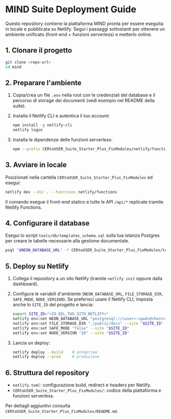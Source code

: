 # MIND Suite Deployment Guide

Questo repository contiene la piattaforma MIND pronta per essere eseguita in locale e pubblicata su Netlify. Segui i passaggi sottostanti per ottenere un ambiente unificato (front-end + funzioni serverless) e metterlo online.

## 1. Clonare il progetto

```bash
git clone <repo-url>
cd mind
```

## 2. Preparare l'ambiente

1. Copia/crea un file `.env` nella root con le credenziali del database e il percorso di storage dei documenti (vedi esempio nel README della suite).
2. Installa il Netlify CLI e autentica il tuo account:

   ```bash
   npm install -g netlify-cli
   netlify login
   ```

3. Installa le dipendenze delle funzioni serverless:

   ```bash
   npm --prefix CERtoUSER_Suite_Starter_Plus_FixModules/netlify/functions install
   ```

## 3. Avviare in locale

Posizionati nella cartella `CERtoUSER_Suite_Starter_Plus_FixModules` ed esegui:

```bash
netlify dev --dir . --functions netlify/functions
```

Il comando esegue il front-end statico e tutte le API `/api/*` replicate tramite Netlify Functions.

## 4. Configurare il database

Esegui lo script `tools/db/templates_schema.sql` sulla tua istanza Postgres per creare le tabelle necessarie alla gestione documentale.

```bash
psql "$NEON_DATABASE_URL" -f CERtoUSER_Suite_Starter_Plus_FixModules/tools/db/templates_schema.sql
```

## 5. Deploy su Netlify

1. Collega il repository a un sito Netlify (tramite `netlify init` oppure dalla dashboard).
2. Configura le variabili d'ambiente (`NEON_DATABASE_URL`, `FILE_STORAGE_DIR`, `SAFE_MODE`, `NODE_VERSION`). Se preferisci usare il Netlify CLI, imposta anche lo `SITE_ID` del progetto e lancia:

   ```bash
   export SITE_ID="<ID_DEL_TUO_SITO_NETLIFY>"
   netlify env:set NEON_DATABASE_URL "postgresql://<user>:<pwd>@<host>/<db>?sslmode=require" --site "$SITE_ID"
   netlify env:set FILE_STORAGE_DIR "./public/docs" --site "$SITE_ID"
   netlify env:set SAFE_MODE "false" --site "$SITE_ID"
   netlify env:set NODE_VERSION "20" --site "$SITE_ID"
   ```
3. Lancia un deploy:

   ```bash
   netlify deploy --build    # anteprima
   netlify deploy --prod     # produzione
   ```

## 6. Struttura del repository

- `netlify.toml`: configurazione build, redirect e headers per Netlify.
- `CERtoUSER_Suite_Starter_Plus_FixModules/`: codice della piattaforma e funzioni serverless.

Per dettagli aggiuntivi consulta `CERtoUSER_Suite_Starter_Plus_FixModules/README.md`.

